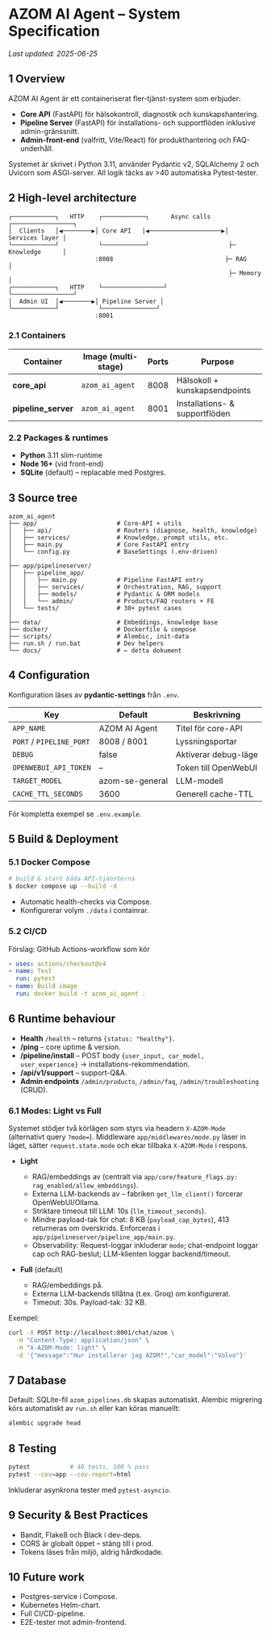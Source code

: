 # AZOM AI Agent – System Specification

_Last updated: 2025-06-25_

## 1 Overview
AZOM AI Agent är ett containeriserat fler-tjänst-system som erbjuder:
* **Core API** (FastAPI) för hälsokontroll, diagnostik och kunskapshantering.
* **Pipeline Server** (FastAPI) för installations- och supportflöden inklusive admin-gränssnitt.
* **Admin-front-end** (valfritt, Vite/React) för produkthantering och FAQ-underhåll.

Systemet är skrivet i Python 3.11, använder Pydantic v2, SQLAlchemy 2 och Uvicorn som ASGI-server. All logik täcks av >40 automatiska Pytest-tester.


## 2 High-level architecture
```
┌────────────┐   HTTP    ┌────────────┐      Async calls     ┌─────────────────┐
│  Clients   │◀────────▶│ Core API   │◀────────────────────▶│  Services layer │
└────────────┘           └────────────┘                      ├─ Knowledge      │
                        :8008                               ├─ RAG            │
                                                             ├─ Memory         │
┌────────────┐   HTTP    └─────────────────┘                 └─────────────────┘
│  Admin UI  │◀────────▶│ Pipeline Server │
└────────────┘           └───────────────┘
                        :8001
```

### 2.1 Containers
| Container            | Image (multi-stage) | Ports | Purpose                             |
|----------------------|---------------------|-------|-------------------------------------|
| **core_api**         | `azom_ai_agent`     | 8008  | Hälsokoll + kunskapsendpoints       |
| **pipeline_server**  | `azom_ai_agent`     | 8001  | Installations- & supportflöden      |

### 2.2 Packages & runtimes
* **Python** 3.11 slim-runtime
* **Node 16+** (vid front-end)
* **SQLite** (default) – replacable med Postgres.


## 3 Source tree
```
azom_ai_agent
├── app/                      # Core-API + utils
│   ├── api/                  # Routers (diagnose, health, knowledge)
│   ├── services/             # Knowledge, prompt utils, etc.
│   ├── main.py               # Core FastAPI entry
│   └── config.py             # BaseSettings (.env-driven)
│
├── app/pipelineserver/
│   ├── pipeline_app/
│   │   ├── main.py           # Pipeline FastAPI entry
│   │   ├── services/         # Orchestration, RAG, support
│   │   ├── models/           # Pydantic & ORM models
│   │   └── admin/            # Products/FAQ routers + FE
│   └── tests/                # 30+ pytest cases
│
├── data/                     # Embeddings, knowledge base
├── docker/                   # Dockerfile & compose
├── scripts/                  # Alembic, init-data
├── run.sh / run.bat          # Dev helpers
└── docs/                     # ← detta dokument
```

## 4 Configuration
Konfiguration läses av **pydantic-settings** från `.env`.

| Key                      | Default | Beskrivning                          |
|--------------------------|---------|--------------------------------------|
| `APP_NAME`               | AZOM AI Agent | Titel för core-API               |
| `PORT` / `PIPELINE_PORT` | 8008 / 8001 | Lyssningsportar                  |
| `DEBUG`                  | false   | Aktiverar debug-läge                |
| `OPENWEBUI_API_TOKEN`    | –       | Token till OpenWebUI                 |
| `TARGET_MODEL`           | azom-se-general | LLM-modell                      |
| `CACHE_TTL_SECONDS`      | 3600    | Generell cache-TTL                   |

För kompletta exempel se `.env.example`.


## 5 Build & Deployment
### 5.1 Docker Compose
```bash
# build & start båda API-tjänsterna
$ docker compose up --build -d
```
* Automatic health-checks via Compose.
* Konfigurerar volym `./data` i containrar.

### 5.2 CI/CD
Förslag: GitHub Actions-workflow som kör
```yaml
- uses: actions/checkout@v4
- name: Test
  run: pytest
- name: Build image
  run: docker build -t azom_ai_agent .
```


## 6 Runtime behaviour
* **Health** `/health` – returns `{status: "healthy"}`.
* **/ping** – core uptime & version.
* **/pipeline/install** – POST body `{user_input, car_model, user_experience}` → installations-rekommendation.
* **/api/v1/support** – support-Q&A.
* **Admin endpoints** `/admin/products`, `/admin/faq`, `/admin/troubleshooting` (CRUD).

### 6.1 Modes: Light vs Full

Systemet stödjer två körlägen som styrs via headern `X-AZOM-Mode` (alternativt query `?mode=`). Middleware `app/middlewares/mode.py` läser in läget, sätter `request.state.mode` och ekar tillbaka `X-AZOM-Mode` i respons.

- **Light**
  - RAG/embeddings av (centralt via `app/core/feature_flags.py: rag_enabled/allow_embeddings`).
  - Externa LLM-backends av – fabriken `get_llm_client()` forcerar OpenWebUI/Ollama.
  - Striktare timeout till LLM: 10s (`llm_timeout_seconds`).
  - Mindre payload-tak för chat: 8 KB (`payload_cap_bytes`), 413 returneras om överskrids. Enforceras i `app/pipelineserver/pipeline_app/main.py`.
  - Observability: Request-loggar inkluderar `mode`; chat-endpoint loggar cap och RAG-beslut; LLM-klienten loggar backend/timeout.

- **Full** (default)
  - RAG/embeddings på.
  - Externa LLM-backends tillåtna (t.ex. Groq) om konfigurerat.
  - Timeout: 30s. Payload-tak: 32 KB.

Exempel:

```bash
curl -X POST http://localhost:8001/chat/azom \
  -H "Content-Type: application/json" \
  -H "X-AZOM-Mode: light" \
  -d '{"message":"Hur installerar jag AZOM?","car_model":"Volvo"}'
```


## 7 Database
Default: SQLite-fil `azom_pipelines.db` skapas automatiskt.
Alembic migrering körs automatiskt av `run.sh` eller kan köras manuellt:
```bash
alembic upgrade head
```


## 8 Testing
```bash
pytest           # 40 tests, 100 % pass
pytest --cov=app --cov-report=html
```
Inkluderar asynkrona tester med `pytest-asyncio`.


## 9 Security & Best Practices
* Bandit, Flake8 och Black i dev-deps.
* CORS är globalt öppet – stäng till i prod.
* Tokens läses från miljö, aldrig hårdkodade.


## 10 Future work
* Postgres-service i Compose.
* Kubernetes Helm-chart.
* Full CI/CD-pipeline.
* E2E-tester mot admin-frontend.
